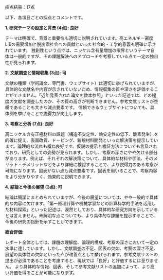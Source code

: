 採点結果：17点

以下、各項目ごとの採点とコメントです。

**1. 研究テーマの設定と背景 (4点): 良好**

テーマは明確で、背景と重要性も適切に説明されています。高エネルギー密度LIBの需要増加と脱炭素社会への貢献といった社会的・工学的意義も明確に示されています。  独創性という点では、ニッケル含有量増加の限界というテーマ自体は一般的ですが、その課題解決へのアプローチを考察している点で一定の独自性が見られます。


**2. 文献調査と情報収集 (3点): 可**

文献の種類（学術論文、専門書、ウェブサイト）は適切に挙げられていますが、具体的な文献名や内容が示されていないため、情報収集の質や深さを評価することができません。「近年発表された論文を数本参照」といった記述では、どの程度の文献を調査したのか、その質の高さが判断できません。参考文献リストが空欄であることも大きな減点要素です。  信頼できるウェブサイトについても、具体例を挙げることで説得力が向上します。


**3. 考察と分析 (7点): 良好**

高ニッケル含有正極材料の課題（構造不安定性、熱安定性の低下、酸素発生）を的確に捉え、表面改質、ドーピング、新規材料開発といった解決策を提示しています。論理的な流れも概ね良好です。仮説の提示と検証方法についても言及されており、研究としての姿勢が見られます。しかし、考察の深さにやや欠ける部分があります。例えば、それぞれの解決策について、具体的な材料や手法、そのメリット・デメリットなどをより詳細に検討することで、より説得力のある考察が可能になります。図表がない点も減点要素です。図表を用いることで、考察内容をより分かりやすく、効果的に説明できます。


**4. 結論と今後の展望 (3点): 可**

結論は簡潔にまとめられていますが、今後の展望については、やや一般的で具体的な内容に欠けます。「第一原理計算や機械学習などの計算科学的手法を活用した材料探索」といった記述は、漠然としており、具体的な研究方向を示しているとは言えません。未解明な点についても、より具体的な課題を提示することで、今後の研究の指針を示すことができます。


**総合評価:**

レポート全体としては、課題の理解度、論理的構成、考察の深さにおいて一定の水準に達しています。しかし、文献調査の不足、図表の欠如、考察の深さ不足、展望の具体性の欠如といった点が改善点として挙げられます。参考文献リストの提出が必須であることを考慮すると、現状では「良好」と評価するには至りません。  より具体的な情報、図表、そして参考文献リストの追加によって、より高い評価を得ることが可能になります。
